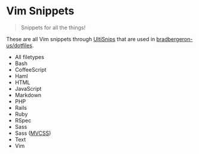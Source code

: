 # Vim Snippets

> Snippets for all the things!

These are all Vim snippets through [UltiSnips](https://github.com/SirVer/ultisnips) that are used in [bradbergeron-us/dotfiles](https://github.com/bradbergeron-us/dotfiles).

- All filetypes
- Bash
- CoffeeScript
- Haml
- HTML
- JavaScript
- Markdown
- PHP
- Rails
- Ruby
- RSpec
- Sass
- Sass ([MVCSS](http://mvcss.io))
- Text
- Vim

